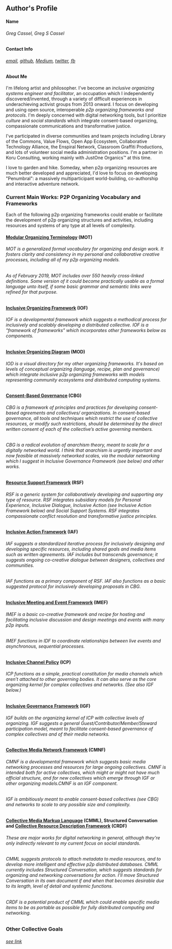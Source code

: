 ## Author's Profile 

#### Name
	
###### Greg Cassel, Greg S Cassel
	
#### Contact Info
	
###### *[email](mailto:greg.cass1@gmail.com), [github](https://github.com/gcassel), [Medium](https://medium.com/@gregcassel_21265), [twitter](https://twitter.com/gregsc1), [fb](https://www.facebook.com/gscassel)*

#### About Me
	
I'm lifelong artist and philosopher.  I've become an *inclusive organizing systems engineer and facilitator*, an occupation which I independently discovered/invented, through a variety of difficult experiences in underachieving activist groups from 2013 onward.  I focus on developing and using open source, interoperable *p2p organizing frameworks and protocols*.  I'm deeply concerned with digital networking tools, but I prioritize *culture* and *social standards* which integrate consent-based organizing, compassionate communications and transformative justice.

I've participated in diverse communities and team projects including Library of the Commons, Value Flows, Open App Ecosystem, Collaborative Technology Alliance, the Enspiral Network, Classroom Graffiti Productions, and lots of volunteer social media administration positions.  I'm a partner in Koru Consulting, working mainly with JustOne Organics™ at this time.

I love to garden and hike.  Someday, when p2p organizing resources are much better developed and appreciated, I'd love to focus on developing "Penumbral": a massively multiparticipant world-building, co-authorship and interactive adventure network.
	
### Current Main Works: P2P Organizing Vocabulary and Frameworks

Each of the following p2p organizing frameworks could enable or facilitate the development of p2p organizing structures and activities, including resources and systems of any type at all levels of complexity.

#### [Modular Organizing Terminology](https://github.com/gcassel/Modular-Organizing-Terminology) (MOT)
	
###### MOT is a generalized formal vocabulary for organizing and design work.  It fosters clarity and consistency in my personal and collaborative creative processes, including all of my p2p organizing models.
		
###### As of February 2019, MOT includes over 550 heavily cross-linked definitions. Some version of it could become practically usable as a formal language unto itself, if some basic grammar and semantic links were refined for that purpose.

#### [Inclusive Organizing Framework](https://docs.google.com/document/d/1_KwMbdghVVv1FODuy21QsXXXHsAKTLGc0YGT64oh0mg/edit?usp=sharing) (IOF)

###### IOF is a developmental framework which suggests a methodical process for inclusively and scalably developing a distributed collective.  IOF is a "framework of frameworks" which incorporates other frameworks below as components.

#### [Inclusive Organizing Diagram](https://docs.google.com/drawings/d/1-WFMRYdueSBba1atcohX0G585zj-gBNlBvZQBqnEmEs/edit?usp=sharing)  (MOD)
	
###### IOD is a visual directory for my other organizing frameworks. It's based on levels of conceptual organizing (*language, recipe, plan and governance*) which integrate inclusive p2p organizing frameworks with models representing *community ecosystems* and *distributed computing systems*.	

#### [Consent-Based Governance](https://docs.google.com/document/d/1c_xWEIay-2jyJ3Rqb6OgTxoZBJfjNW4d6w6ukXyeJk4/edit?usp=sharing) (CBG)
		
###### CBG is a framework of principles and practices for developing consent-based agreements and collectives/ organizations.  In consent-based governance, *all* tools and techniques which restrict the use of collective resources, or modify such restrictions, should be determined by the direct written consent of each of the collective’s active governing members.
		
###### CBG is a radical evolution of anarchism theory, meant to scale for a digitally networked world.  I think that anarchism is urgently important and *now feasible* at massively networked scales, via the modular networking which I suggest in Inclusive Governance Framework (see below) and other works.
		
#### [Resource Support Framework](https://docs.google.com/drawings/d/1frX5ay_adnhdmaSbqCr-Z63_f1o7xyZN4e8IdI2hcts/edit?usp=sharing) (RSF)

###### RSF is a generic system for collaboratively developing and supporting any type of resource.  RSF integrates subsidiary models for Personal Experience, Inclusive Dialogue, Inclusive Action (see Inclusive Action Framework below) and Social Support Systems.  RSF integrates compassionate conflict resolution and transformative justice principles.

#### [Inclusive Action Framework](https://docs.google.com/document/d/1E5V8LggadbbAaJw9tK_OT22VyciO4OE9ml1fiXYyfmk/edit?usp=sharing)  (IAF)
	
###### IAF suggests a standardized iterative process for inclusively designing and developing specific resources, including shared goals and media items such as written agreements.  IAF includes but transcends governance; it suggests ongoing co-creative dialogue between designers, collectives and communities.
		
###### IAF functions as a primary component of RSF. IAF also functions as a basic suggested protocol for inclusively developing proposals in CBG.
		
#### [Inclusive Meeting and Event Framework](https://docs.google.com/document/d/1bsobPV43r4rZ1GBkxmtwl1j7Zdn6qQhJZD0ta85Kw2I/edit?usp=sharing) (IMEF)
	
###### IMEF is a basic co-creative framework and recipe for hosting and facilitating inclusive discussion and design meetings and events with many p2p inputs.  
		
###### IMEF functions in IDF to coordinate relationships between live events and asynchronous, sequential processes.
	
#### [Inclusive Channel Policy](https://docs.google.com/document/d/1w9OkvXv7A89bySQT9e8iFWWp1TIkhUCUpTI6PwRpX20/edit?usp=sharing) (ICP)
		
###### ICP functions as a simple, practical constitution for media channels which aren’t attached to other governing bodies.  It can also serve as the core organizing kernel for complex collectives and networks. (See also IGF below.)
	
#### [Inclusive Governance Framework](https://docs.google.com/document/d/1cU0557pbNOAI2eco2Ura3HXdxC2v-SJBWMHYaGMHMtA/edit?usp=sharing) (IGF)

###### IGF builds on the organizing kernel of ICP with collective levels of organizing.  IGF suggests a general *Guest/Contributor/Member/Steward* participation model, meant to facilitate consent-based governance of complex collectives and of their media networks.

#### [Collective Media Network Framework](https://docs.google.com/document/d/1_HztFXAWXtgiHnpBj7DxszNawKs8N0BPvv8fDxlMcE0/edit?usp=sharing) (CMNF)

###### CMNF is a developmental framework which suggests basic media networking processes and resources for large ongoing collectives.  CMNF is intended both for active collectives, which might or might not have much official structure, and for new collectives which emerge through IGF or other organizing models.CMNF is an IGF component.  

###### IGF is ambitiously meant to enable consent-based collectives (see CBG) and networks to scale to any possible size and complexity.  
		
#### [Collective Media Markup Language](https://docs.google.com/document/d/1H55a5TncjaXhyBi9Bf-Uwslce5_FRhOY3BUk5t1rbRg/edit?usp=sharing) (CMML), Structured Conversation and [Collective Resource Description Framework](https://github.com/gcassel/Models/blob/master/collective-resource-description-framework.md) (CRDF)
	
###### These are major works for digital networking in general, although they're only indirectly relevant to my current focus on social standards.
		
###### *CMML* suggests protocols to attach metadata to media resources, and to develop more intelligent and effective p2p distributed databases. CMML currently includes Structured Conversation, which suggests standards for organizing and networking conversations for action. I'll move Structured Conversation in its own document if and when that becomes desirable due to its length, level of detail and systemic functions.
###### *CRDF* is a *potential product of CMML* which could enable specific media items to be as portable as possible for fully distributed computing and networking.
					
### Other Collective Goals
###### *[see link](https://github.com/gcassel/Essays/blob/master/collective-goals.md)*







